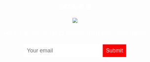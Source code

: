 # SGA-0.2
<!DOCTYPE html>
<head>
  <title>Anna Dowlin</title>
  <style>
    body {
      text-align: center;
       background: url("http://dash.ga.co/assets/anna-bg.png");
       background-size:cover;
       background-position:center;
      color: white;
      font-family: helvetica;
    }
    p{
      font-size:22px;
      }
      input{
            border:0;
            padding: 10px; 
            font-size:18px;
            }
            input[type="submit"]{
                                  background:red;
                                  color:white;
              }
</style>
</head>
<body>
  <img src="/assets/anna.png">

  <p>Hi! I'm Anna, a NYC-based marketer. Say hello!</p>
  <input type="email" placeholder="Your email">
  <input type="submit">
</body>
